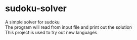 sudoku-solver
=============
A simple solver for sudoku<br>
The program will read from input file and print out the solution<br>
This project is used to try out new languages<br>
